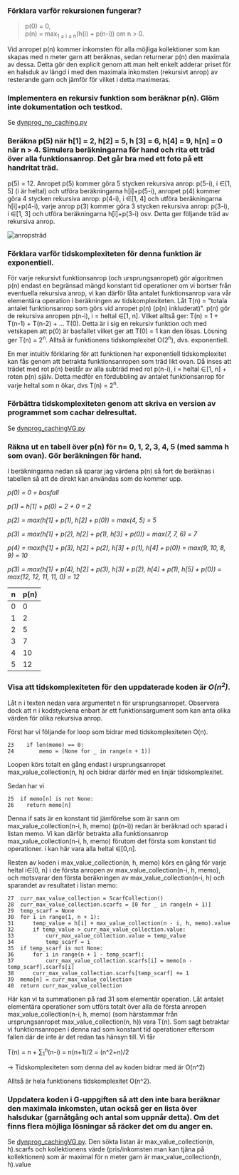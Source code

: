 ### Förklara varför rekursionen fungerar?

>p(0) = 0,\
>p(n) = max<sub>1 &le; i &le; n</sub>(h(i) + p(n-i)) om n > 0.

Vid anropet p(n) kommer inkomsten för alla möjliga kollektioner som kan skapas med n meter garn att beräknas, sedan returnerar p(n) den maximala av 
dessa. Detta gör den explicit genom att man helt enkelt adderar priset för en halsduk av längd i med den maximala 
inkomsten (rekursivt anrop) av resterande garn och jämför för vilket i detta maximeras. 

### Implementera en rekursiv funktion som beräknar p(n). Glöm inte dokumentation och testkod.
Se [dynprog_no_caching.py](dynprog_no_caching.py)
### Beräkna p(5) när h[1] = 2, h[2] = 5, h [3] = 6, h[4] = 9, h[n] = 0 när n > 4. Simulera beräkningarna för hand och rita ett träd över alla funktionsanrop. Det går bra med ett foto på ett handritat träd.
p(5) = 12. Anropet p(5) kommer göra 5 stycken rekursiva anrop: p(5-i), i &in;[1, 5] (i är heltal) och utföra beräkningarna
h[i]+p(5-i), anropet p(4) kommer göra 4 stycken rekursiva anrop: p(4-i), i &in;[1, 4] och utföra beräkningarna
h[i]+p(4-i), varje anrop p(3) kommer göra 3 stycken rekursiva anrop: p(3-i), i &in;[1, 3] och utföra beräkningarna
h[i]+p(3-i) osv. Detta ger följande träd av rekursiva anrop.

![anropsträd](anropsträd.jpg)
### Förklara varför tidskomplexiteten för denna funktion är exponentiell.
För varje rekursivt funktionsanrop (och ursprungsanropet) gör algoritmen p(n) endast en begränsad mängd konstant tid operationer om vi bortser från eventuella
rekursiva anrop, vi kan därför 
låta antalet funktionsanrop vara vår elementära operation i beräkningen av tidskomplexiteten. 
Låt T(n) = "totala antalet funktionsanrop som görs vid anropet p(n) (p(n) inkluderat)". p(n) gör de rekursiva anropen
p(n-i), i = heltal &in;[1, n]. Vilket alltså ger:
T(n) = 1 + T(n-1) + T(n-2) + ... T(0). Detta är i sig en rekursiv funktion och med vetskapen att p(0) är basfallet
vilket ger att T(0) = 1 kan den lösas. Lösning ger T(n) = 2<sup>n</sup>. Alltså är funktionens tidskomplexitet O(2<sup>n</sup>),
dvs. exponentiell. 

En mer intuitiv förklaring för att funktionen har exponentiell tidskomplexitet kan fås genom att betrakta 
funktionsanropen som träd likt ovan. Då inses att trädet med rot p(n) består av alla subträd med rot p(n-i), i = heltal &in;[1, n] + roten p(n) själv.
Detta medför en fördubbling av antalet funktionsanrop för varje heltal som n ökar, dvs T(n) = 2<sup>n</sup>.
### Förbättra tidskomplexiteten genom att skriva en version av programmet som cachar delresultat.
Se [dynprog_cachingVG.py](dynprog_cachingVG.py)
### Räkna ut en tabell över p(n) för n= 0, 1, 2, 3, 4, 5 (med samma h som ovan). Gör beräkningen för hand.

I beräkningarna nedan så sparar jag värdena p(n) så fort de beräknas i tabellen så att de direkt kan användas som de kommer upp.

<i>

p(0) = 0 = basfall

p(1) = h[1] + p(0) = 2 + 0 = 2

p(2) = max(h[1] + p(1), h[2] + p(0)) = max(4, 5) = 5

p(3) = max(h[1] + p(2), h[2] + p(1), h[3] + p(0)) = max(7, 7, 6) = 7

p(4) = max(h[1] + p(3), h[2] + p(2), h[3] + p(1), h[4] + p(0)) = max(9, 10, 8, 9) = 10

p(3) = max(h[1] + p(4), h[2] + p(3), h[3] + p(2), h[4] + p(1), h[5] + p(0)) = max(12, 12, 11, 11, 0) = 12

</i>

| n | p(n) |
|---|------|
| 0 | 0    |
| 1 | 2    |
| 2 | 5    |
| 3 | 7    |
| 4 | 10   |
| 5 | 12   |
### Visa att tidskomplexiteten för den uppdaterade koden är <i>O(n<sup>2</sup>)</i>.
Låt n i texten nedan vara argumentet n för ursprungsanropet. Observera dock att n i kodstyckena enbart är ett funktionsargument
som kan anta olika värden för olika rekursiva anrop. 

Först har vi följande for loop som bidrar med tidskomplexiteten O(n).

    23    if len(memo) == 0:
    24        memo = [None for _ in range(n + 1)]
Loopen körs totalt en gång endast i ursprungsanropet max_value_collection(n, h) och bidrar därför med en linjär tidskomplexitet.

Sedan har vi 

    25  if memo[n] is not None:
    26    return memo[n]

Denna if sats är en konstant tid jämförelse som är sann om max_value_collection(n-i, h, memo) (p(n-i)) redan är beräknad och sparad i listan memo. Vi kan därför
betrakta alla funktionsanrop max_value_collection(n-i, h, memo) förutom det första som konstant tid operationer. i kan här vara
alla heltal &in;[0,n].


Resten av koden i max_value_collection(n, h, memo) körs en gång för varje heltal i&in;[0, n] i de första anropen av max_value_collection(n-i, h, memo),
och motsvarar den första beräkningen av max_value_collection(n-i, h) och sparandet av resultatet i listan memo: 
    
    27  curr_max_value_collection = ScarfCollection()
    28  curr_max_value_collection.scarfs = [0 for _ in range(n + 1)]
    29  temp_scarf = None
    30  for i in range(1, n + 1):
    31      temp_value = h[i] + max_value_collection(n - i, h, memo).value
    32      if temp_value > curr_max_value_collection.value:
    33          curr_max_value_collection.value = temp_value
    34          temp_scarf = i
    35  if temp_scarf is not None:
    36      for i in range(n + 1 - temp_scarf):
    37          curr_max_value_collection.scarfs[i] = memo[n - temp_scarf].scarfs[i]
    38      curr_max_value_collection.scarfs[temp_scarf] += 1
    39  memo[n] = curr_max_value_collection
    40  return curr_max_value_collection

Här kan vi ta summationen på rad 31 som elementär operation. Låt antalet elementära operationer som utförs totalt över alla
de första anropen max_value_collection(n-i, h, memo) (som härstammar från ursprungsanropet max_value_collection(n, h)) vara T(n). Som
sagt betraktar vi funktionsanropen i denna rad som konstant tid operationer eftersom fallen där de inte är det redan
tas hänsyn till. Vi får

T(n) = n + &sum;<sub>1</sub><sup>n</sup>(n-i) = n(n+1)/2 = (n^2+n)/2

&rarr; Tidskomplexiteten som denna del av koden bidrar med är O(n^2)

Alltså är hela funktionens tidskomplexitet O(n^2).

### Uppdatera koden i G-uppgiften så att den inte bara beräknar den maximala inkomsten, utan också ger en lista över halsdukar (garnåtgång och antal som uppnår detta). Om det finns flera möjliga lösningar så räcker det om du anger en.

Se [dynprog_cachingVG.py](dynprog_cachingVG.py). Den sökta listan är max_value_collection(n, h).scarfs och kollektionens värde
(pris/inkomsten man kan tjäna på kollektionen) som är maximal för n meter garn är max_value_collection(n, h).value